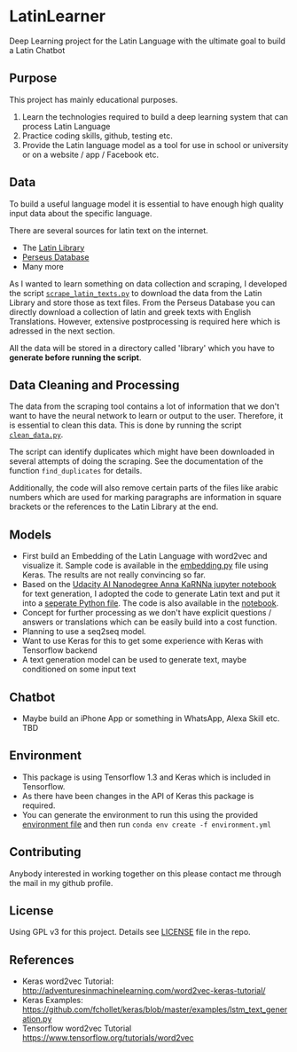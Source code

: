 # LatinLearner

Deep Learning project for the Latin Language with the ultimate goal to build a Latin Chatbot

## Purpose

This project has mainly educational purposes.
1. Learn the technologies required to build a deep learning system that can process Latin Language
2. Practice coding skills, github, testing etc.
3. Provide the Latin language model as a tool for use in school or university or on a website / app / Facebook etc.

## Data

To build a useful language model it is essential to have enough high quality input data about the specific language.

There are several sources for latin text on the internet.

* The [Latin Library](http://thelatinlibrary.com/index.html)
* [Perseus Database](http://www.perseus.tufts.edu/hopper/opensource/download)
* Many more

As I wanted to learn something on data collection and scraping, I developed the script [`scrape_latin_texts.py`](scrape_latin_texts.py) to download the data from the Latin Library and store those as text files. From the Perseus Database you can directly download a collection of latin and greek texts with English Translations. However, extensive postprocessing is required here which is adressed in the next section.

All the data will be stored in a directory called 'library' which you have to **generate before running the script**.

## Data Cleaning and Processing

The data from the scraping tool contains a lot of information that we don't want to have the neural network to learn or output to the user. Therefore, it is essential to clean this data. This is done by running the script [`clean_data.py`](clean_data.py).

The script can identify duplicates which might have been downloaded in several attempts of doing the scraping.
See the documentation of the function `find_duplicates` for details.

Additionally, the code will also remove certain parts of the files like arabic numbers which are used for marking paragraphs are information in square brackets or the references to the Latin Library at the end.

## Models

* First build an Embedding of the Latin Language with word2vec and visualize it. Sample code is available in the [embedding.py](embedding.py) file using Keras. The results are not really convincing so far. 
* Based on the [Udacity AI Nanodegree Anna KaRNNa jupyter notebook](https://github.com/udacity/deep-learning/tree/master/intro-to-rnns) for text generation, I adopted the code to generate Latin text and put it into a [seperate Python file](LSTM_model.py). The code is also available in the [notebook](LatinLeaRNNr.ipynb). 
* Concept for further processing as we don't have explicit questions / answers or translations which can be easily build into a cost function.
* Planning to use a seq2seq model.
* Want to use Keras for this to get some experience with Keras with Tensorflow backend
* A text generation model can be used to generate text, maybe conditioned on some input text

## Chatbot

* Maybe build an iPhone App or something in WhatsApp, Alexa Skill etc. TBD

## Environment

* This package is using Tensorflow 1.3 and Keras which is included in Tensorflow.
* As there have been changes in the API of Keras this package is required.
* You can generate the environment to run this using the provided [environment file](environment.yml) and then run `conda env create -f environment.yml`
 
## Contributing

Anybody interested in working together on this please contact me through the mail in my github profile.

## License

Using GPL v3 for this project. Details see [LICENSE](LICENSE) file in the repo.

## References

* Keras word2vec Tutorial: http://adventuresinmachinelearning.com/word2vec-keras-tutorial/
* Keras Examples: https://github.com/fchollet/keras/blob/master/examples/lstm_text_generation.py
* Tensorflow word2vec Tutorial https://www.tensorflow.org/tutorials/word2vec